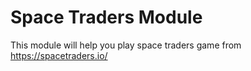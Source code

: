 <p style="text-align: center;"><h1>Space Traders Module</h1></p>

This module will help you play space traders game from https://spacetraders.io/
